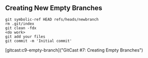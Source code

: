 ## Creating New Empty Branches ##


    git symbolic-ref HEAD refs/heads/newbranch 
    rm .git/index 
    git clean -fdx 
    <do work> 
    git add your files 
    git commit -m 'Initial commit'
    
[gitcast:c9-empty-branch]("GitCast #7: Creating Empty Branches")
